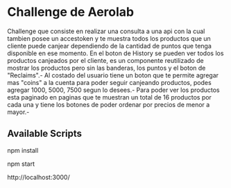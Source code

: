 # Challenge de Aerolab

Challenge que consiste en realizar una consulta a una api con la cual tambien posee un accestoken y te muestra todos los productos que un cliente puede canjear dependiendo de la cantidad de puntos que tenga disponible en ese momento.
En el boton de History se pueden ver todos los productos canjeados por el cliente, es un componente reutilizado de mostrar los productos pero sin las banderas, los puntos y el boton de "Reclaims".-
Al costado del usuario tiene un boton que te permite agregar mas "coins" a la cuenta para poder seguir canjeando productos, podes agregar 1000, 5000, 7500 segun lo desees.-
Para poder ver los productos esta paginado en paginas que te muestran un total de 16 productos por cada una y tiene los botones de poder ordenar por precios de menor a mayor.-

## Available Scripts

npm install

npm start

http://localhost:3000/